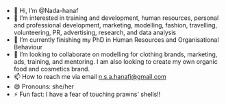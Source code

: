- 👋 Hi, I’m @Nada-hanaf
- 👀 I’m interested in training and development, human resources, personal and professional development, marketing, modelling, fashion, travelling, volunteering, PR, advertising, research, and data analysis   
- 🌱 I’m currently finishing my PhD in Human Resources and Organisational Behaviour
- 💞️ I’m looking to collaborate on modelling for clothing brands, marketing, ads, training, and mentoring. I am also looking to create my own organic food and cosmetics brand.
- 📫 How to reach me via email n.s.a.hanafi@gmail.com
- 😄 Pronouns: she/her
- ⚡ Fun fact: I have a fear of touching prawns' shells!!
